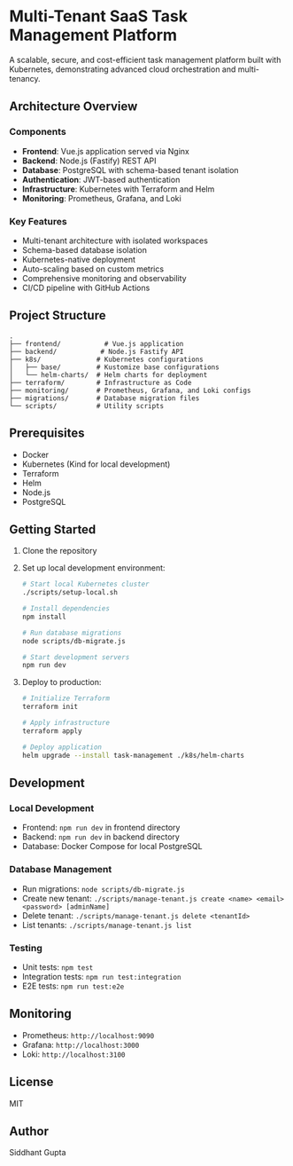 # Multi-Tenant SaaS Task Management Platform

A scalable, secure, and cost-efficient task management platform built with Kubernetes, demonstrating advanced cloud orchestration and multi-tenancy.

## Architecture Overview

### Components
- **Frontend**: Vue.js application served via Nginx
- **Backend**: Node.js (Fastify) REST API
- **Database**: PostgreSQL with schema-based tenant isolation
- **Authentication**: JWT-based authentication
- **Infrastructure**: Kubernetes with Terraform and Helm
- **Monitoring**: Prometheus, Grafana, and Loki

### Key Features
- Multi-tenant architecture with isolated workspaces
- Schema-based database isolation
- Kubernetes-native deployment
- Auto-scaling based on custom metrics
- Comprehensive monitoring and observability
- CI/CD pipeline with GitHub Actions

## Project Structure
```
.
├── frontend/           # Vue.js application
├── backend/           # Node.js Fastify API
├── k8s/              # Kubernetes configurations
│   ├── base/         # Kustomize base configurations
│   └── helm-charts/  # Helm charts for deployment
├── terraform/        # Infrastructure as Code
├── monitoring/       # Prometheus, Grafana, and Loki configs
├── migrations/       # Database migration files
└── scripts/          # Utility scripts
```

## Prerequisites
- Docker
- Kubernetes (Kind for local development)
- Terraform
- Helm
- Node.js
- PostgreSQL

## Getting Started

1. Clone the repository
2. Set up local development environment:
   ```bash
   # Start local Kubernetes cluster
   ./scripts/setup-local.sh
   
   # Install dependencies
   npm install
   
   # Run database migrations
   node scripts/db-migrate.js
   
   # Start development servers
   npm run dev
   ```

3. Deploy to production:
   ```bash
   # Initialize Terraform
   terraform init
   
   # Apply infrastructure
   terraform apply
   
   # Deploy application
   helm upgrade --install task-management ./k8s/helm-charts
   ```

## Development

### Local Development
- Frontend: `npm run dev` in frontend directory
- Backend: `npm run dev` in backend directory
- Database: Docker Compose for local PostgreSQL

### Database Management
- Run migrations: `node scripts/db-migrate.js`
- Create new tenant: `./scripts/manage-tenant.js create <name> <email> <password> [adminName]`
- Delete tenant: `./scripts/manage-tenant.js delete <tenantId>`
- List tenants: `./scripts/manage-tenant.js list`

### Testing
- Unit tests: `npm test`
- Integration tests: `npm run test:integration`
- E2E tests: `npm run test:e2e`

## Monitoring
- Prometheus: `http://localhost:9090`
- Grafana: `http://localhost:3000`
- Loki: `http://localhost:3100`

## License
MIT

## Author
Siddhant Gupta 
